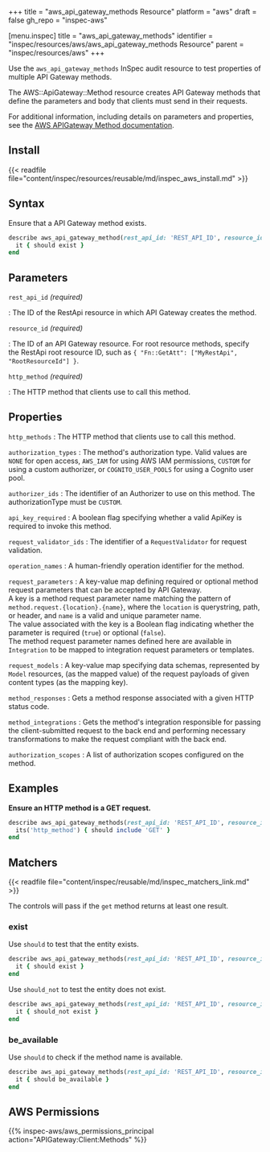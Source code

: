 +++
title = "aws_api_gateway_methods Resource"
platform = "aws"
draft = false
gh_repo = "inspec-aws"

[menu.inspec]
title = "aws_api_gateway_methods"
identifier = "inspec/resources/aws/aws_api_gateway_methods Resource"
parent = "inspec/resources/aws"
+++

Use the `aws_api_gateway_methods` InSpec audit resource to test properties of multiple API Gateway methods.

The AWS::ApiGateway::Method resource creates API Gateway methods that define the parameters and body that clients must send in their requests.

For additional information, including details on parameters and properties, see the [AWS APIGateway Method documentation](https://docs.aws.amazon.com/AWSCloudFormation/latest/UserGuide/aws-resource-apigateway-method.html).

## Install

{{< readfile file="content/inspec/resources/reusable/md/inspec_aws_install.md" >}}

## Syntax

Ensure that a API Gateway method exists.

```ruby
describe aws_api_gateway_method(rest_api_id: 'REST_API_ID', resource_id: 'RESOURCE_ID', http_method: 'HTTP_METHOD') do
  it { should exist }
end
```

## Parameters

`rest_api_id` _(required)_

: The ID of the RestApi resource in which API Gateway creates the method.

`resource_id` _(required)_

: The ID of an API Gateway resource. For root resource methods, specify the RestApi root resource ID, such as `{ "Fn::GetAtt": ["MyRestApi", "RootResourceId"] }`.

`http_method` _(required)_

: The HTTP method that clients use to call this method.

## Properties

`http_methods`
: The HTTP method that clients use to call this method.

`authorization_types`
: The method's authorization type. Valid values are `NONE` for open access, `AWS_IAM` for using AWS IAM permissions, `CUSTOM` for using a custom authorizer, or `COGNITO_USER_POOLS` for using a Cognito user pool.

`authorizer_ids`
: The identifier of an Authorizer to use on this method. The authorizationType must be `CUSTOM`.

`api_key_required`
: A boolean flag specifying whether a valid ApiKey is required to invoke this method.

`request_validator_ids`
: The identifier of a `RequestValidator` for request validation.

`operation_names`
: A human-friendly operation identifier for the method.

`request_parameters`
: A key-value map defining required or optional method request parameters that can be accepted by API Gateway. <br>A key is a method request parameter name matching the pattern of `method.request.{location}.{name}`, where the `location` is querystring, path, or header, and `name` is a valid and unique parameter name. <br>The value associated with the key is a Boolean flag indicating whether the parameter is required (`true`) or optional (`false`). <br>The method request parameter names defined here are available in `Integration` to be mapped to integration request parameters or templates.

`request_models`
: A key-value map specifying data schemas, represented by `Model` resources, (as the mapped value) of the request payloads of given content types (as the mapping key).

`method_responses`
: Gets a method response associated with a given HTTP status code.

`method_integrations`
: Gets the method's integration responsible for passing the client-submitted request to the back end and performing necessary transformations to make the request compliant with the back end.

`authorization_scopes`
: A list of authorization scopes configured on the method.

## Examples

**Ensure an HTTP method is a GET request.**

```ruby
describe aws_api_gateway_methods(rest_api_id: 'REST_API_ID', resource_id: 'RESOURCE_ID', http_method: 'HTTP_METHOD') do
  its('http_method') { should include 'GET' }
end
```

## Matchers

{{< readfile file="content/inspec/reusable/md/inspec_matchers_link.md" >}}

The controls will pass if the `get` method returns at least one result.

### exist

Use `should` to test that the entity exists.

```ruby
describe aws_api_gateway_methods(rest_api_id: 'REST_API_ID', resource_id: 'RESOURCE_ID', http_method: 'HTTP_METHOD') do
  it { should exist }
end
```

Use `should_not` to test the entity does not exist.

```ruby
describe aws_api_gateway_methods(rest_api_id: 'REST_API_ID', resource_id: 'RESOURCE_ID', http_method: 'HTTP_METHOD') do
  it { should_not exist }
end
```

### be_available

Use `should` to check if the method name is available.

```ruby
describe aws_api_gateway_methods(rest_api_id: 'REST_API_ID', resource_id: 'RESOURCE_ID', http_method: 'HTTP_METHOD') do
  it { should be_available }
end
```

## AWS Permissions

{{% inspec-aws/aws_permissions_principal action="APIGateway:Client:Methods" %}}
